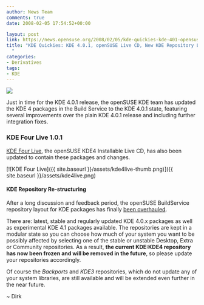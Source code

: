```yaml
---
author: News Team
comments: true
date: 2008-02-05 17:54:52+00:00

layout: post
link: https://news.opensuse.org/2008/02/05/kde-quickies-kde-401-opensuse-live-cd-new-kde-repository-layout/
title: "KDE Quickies: KDE 4.0.1, openSUSE Live CD, New KDE Repository Layout\
  "
categories:
- Derivatives
tags:
- KDE
---
```



![](http://files.opensuse.org/opensuse/en/thumb/7/73/Kde-logo.jpg/170px-Kde-logo.jpg)

Just in time for the KDE 4.0.1 release, the openSUSE KDE team has updated the KDE 4 packages in the Build Service to the KDE 4.0.1 state, featuring several improvements over the plain KDE 4.0.1 release and including further integration fixes.



### KDE Four Live 1.0.1



[KDE Four Live](http://home.kde.org/~binner/kde-four-live/), the openSUSE KDE4 Installable Live CD, has also been updated to contain these packages and changes.



[![KDE Four Live]({{ site.baseurl }}/assets/kde4live-thumb.png)]({{ site.baseurl }}/assets/kde4live.png)





#### KDE Repository Re-structuring



After a long discussion and feedback period, the openSUSE BuildService repository layout for KDE packages has finally [been overhauled](http://en.opensuse.org/KDE/Repositories).

There are: latest, stable and regularly updated KDE 4.0.x packages as well as experimental KDE 4.1 packages available. The repositories are kept in a modular state so you can choose how much of your system you want to be possibly affected by selecting one of the stable or unstable Desktop, Extra or Community repositories. As a result, **the current KDE:KDE4 repository has now been frozen and will be removed in the future**, so please update your repositories accordingly.

Of course the _Backports_ and _KDE3_ repositories, which do not update any of your system libraries, are still available and will be extended even further in the near future.

~ Dirk		
